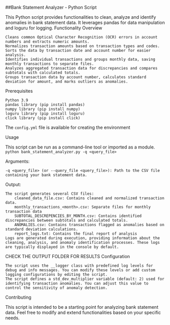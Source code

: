 ##Bank Statement Analyzer - Python Script

This Python script provides functionalities to clean, analyze and identify anomalies in bank statement data. It leverages pandas for data manipulation and loguru for logging.
Functionality Overview

    Cleans common Optical Character Recognition (OCR) errors in account numbers and extracts numeric amounts.
    Normalizes transaction amounts based on transaction types and codes.
    Sorts the data by transaction date and account number for easier analysis.
    Identifies individual transactions and groups monthly data, saving monthly transactions to separate files.
    Analyzes aggregated transaction data for discrepancies and compares subtotals with calculated totals.
    Groups transaction data by account number, calculates standard deviation for amount, and marks outliers as anomalies.

Prerequisites

    Python 3.9
    pandas library (pip install pandas)
    numpy library (pip install numpy)
    loguru library (pip install loguru)
    click library (pip install click)

The `config.yml` file is available for creating the environment

Usage

This script can be run as a command-line tool or imported as a module.
`python bank_statement_analyzer.py -q <query_file>`

Arguments:

    -q <query_file> (or --query_file <query_file>): Path to the CSV file containing your bank statement data.

Output:

    The script generates several CSV files:
        cleaned_data_file.csv: Contains cleaned and normalized transaction data.
        monthly_transactions_<month>.csv: Separate files for monthly transaction data
        SUBTOTAL_DESCREPENCIES_BY_MONTH.csv: Contains identified discrepancies between subtotals and calculated totals.
        ANOMALIES.csv: Contains transactions flagged as anomalies based on standard deviation calculations.
        report_logs.txt: Contains the final report of analysis
    Logs are generated during execution, providing information about the cleaning, analysis, and anomaly identification processes. These logs are typically displayed in the console by default.
CHECK THE OUTPUT FOLDER FOR RESULTS
Configuration

    The script uses the __logger class with predefined log levels for debug and info messages. You can modify these levels or add custom logging configurations by editing the script.
    The script defines a std_dev_multiplier variable (default: 2) used for identifying transaction anomalies. You can adjust this value to control the sensitivity of anomaly detection.

Contributing

This script is intended to be a starting point for analyzing bank statement data. Feel free to modify and extend functionalities based on your specific needs.

